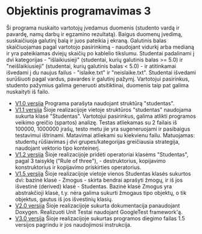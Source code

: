 # Objektinis programavimas 3
Ši programa nuskaito vartotojų įvedamus duomenis (studento vardą ir pavardę, namų darbų ir egzamino rezultatą). Baigus duomenų įvedimą, suskaičiuoja galutinį balą ir juos pateikia į ekraną. Galutinis balas skaičiuojamas pagal vartotojo pasirinkimą - naudojant vidurkį arba medianą ir yra pateikiamas dviejų skaičių po kablelio tikslumu. Studentai padalinami į dvi kategorijas - "išlaikiusieji" (studentai, kurių galutinis balas >= 5.0) ir "neišlaikiusieji" (studentai, kurių galutinis balas < 5.0) - ir atitinkamai išvedami į du naujus failus - "islaike.txt" ir "neislaike.txt". Studentai išvedami surūšiuoti pagal vardus, pavardes ir galutinį pažymį. Vartotojui pasirinkus, studento pažymius galima generuoti atsitiktinai, duomenis taip pat galima nuskaityti iš failo.
* [V1.0 versija](https://github.com/misi6670/Objektinis-programavimas/releases/tag/V1.0) 
Programa parašyta naudojant struktūrą "studentas".
* [V1.1 versija](https://github.com/misi6670/Objektinis-programavimas-2/releases/tag/V1.1) 
Šioje realizacijoje vietoje struktūros "studentas" naudojama sukurta klasė "Studentas". Vartotojui pasirinkus, galima atlikti programos veikimo greičio (spartos) analizę. Testas atliekamas su 2 failais iš 100000, 1000000 įrašų, testo metu jie yra sugeneruojami ir pasibaigus testavimui ištrinami. Matavimai atliekami su kiekvienu failu. Matuojamas: studentų rūšiavimas į dvi grupes/kategorijas greičiausia strategija, naudojant vektorio tipo konteinerį.
* [V1.2 versija](https://github.com/misi6670/Objektinis-programavimas-2/releases/tag/V1.2) 
Šioje realizacijoje pridėti operatoriai klasėms "Studentas", pagal 3 taisyklę ("Rule of three"), - destruktorius, kopijavimo konstruktorius ir kopijavimo priskirties operatorius.
* [V1.5 versija](https://github.com/misi6670/Objektinis-programavimas-2/releases/tag/V1.5) 
Šioje realizacijoje vietoje vienos Studentas klasės sukurtos dvi: bazinė klasė - Zmogus - skirta bendrai aprašyti žmogų, ir iš jos išvestinė (derived) klasė - Studentas. Bazinė klasė Zmogus yra abstrakčioji klasė, t.y. nėra galima sukurti žmogaus tipo objektų, o tik objektus, gautus iš jos išvestinių klasių.
* [V2.0 versija](https://github.com/misi6670/Objektinis-programavimas-2/releases/tag/V2.0)
Šioje realizacijoje sukurta dokumentacija panaudojant Doxygen. Realizuoti Unit Testai naudojant GoogleTest framework'ą. 
* [V3.0 versija](https://github.com/misi6670/Objektinis-programavimas-2/releases/tag/V3.0)
Šioje realizacijoje sukurtas programos diegimo failas 1.5 versijos pagrindu ir jos naudojimosi instrukcija. 
